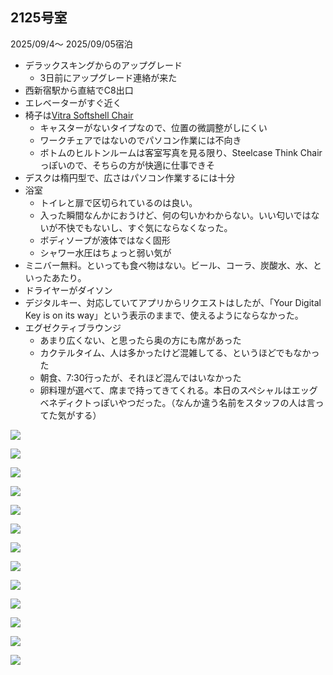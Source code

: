 ## 2125号室

2025/09/4〜 2025/09/05宿泊

- デラックスキングからのアップグレード
	- 3日前にアップグレード連絡が来た
- 西新宿駅から直結でC8出口
- エレベーターがすぐ近く
- 椅子は[Vitra Softshell Chair](https://www.vitra.com/ja-jp/product/details/softshell-chair-five-star-base)
	- キャスターがないタイプなので、位置の微調整がしにくい
	- ワークチェアではないのでパソコン作業には不向き
	- ボトムのヒルトンルームは客室写真を見る限り、Steelcase Think Chairっぽいので、そちらの方が快適に仕事できそ
- デスクは楕円型で、広さはパソコン作業するには十分
- 浴室
	- トイレと扉で区切られているのは良い。
	- 入った瞬間なんかにおうけど、何の匂いかわからない。いい匂いではないが不快でもないし、すぐ気にならなくなった。
	- ボディソープが液体ではなく固形
	- シャワー水圧はちょっと弱い気が
- ミニバー無料。といっても食べ物はない。ビール、コーラ、炭酸水、水、といったあたり。
- ドライヤーがダイソン
- デジタルキー、対応していてアプリからリクエストはしたが、「Your Digital Key is on its way」という表示のままで、使えるようにならなかった。
- エグゼクティブラウンジ
	- あまり広くない、と思ったら奥の方にも席があった
	- カクテルタイム、人は多かったけど混雑してる、というほどでもなかった
	- 朝食、7:30行ったが、それほど混んではいなかった
	- 卵料理が選べて、席まで持ってきてくれる。本日のスペシャルはエッグベネディクトっぽいやつだった。（なんか違う名前をスタッフの人は言ってた気がする）



![](../../../images/2025/09/IMG_7657.jpg)

![](../../../images/2025/09/IMG_7658.jpg)

![](../../../images/2025/09/IMG_7660.jpg)

![](../../../images/2025/09/IMG_7661.jpg)

![](../../../images/2025/09/IMG_7663.jpg)

![](../../../images/2025/09/IMG_7664.jpg)

![](../../../images/2025/09/IMG_7665.jpg)

![](../../../images/2025/09/IMG_7666.jpg)

![](../../../images/2025/09/IMG_7667.jpg)

![](../../../images/2025/09/IMG_7669.jpg)

![](../../../images/2025/09/IMG_7678.jpg)

![](../../../images/2025/09/IMG_7679.jpg)


![](../../../images/2025/09/スクリーンショット%202025-09-04%2015.55.40.png)
